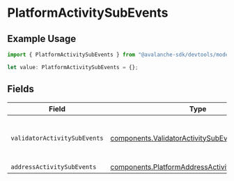 # PlatformActivitySubEvents

## Example Usage

```typescript
import { PlatformActivitySubEvents } from "@avalanche-sdk/devtools/models/components";

let value: PlatformActivitySubEvents = {};
```

## Fields

| Field                                                                                                              | Type                                                                                                               | Required                                                                                                           | Description                                                                                                        |
| ------------------------------------------------------------------------------------------------------------------ | ------------------------------------------------------------------------------------------------------------------ | ------------------------------------------------------------------------------------------------------------------ | ------------------------------------------------------------------------------------------------------------------ |
| `validatorActivitySubEvents`                                                                                       | [components.ValidatorActivitySubEvent](../../models/components/validatoractivitysubevent.md)[]                     | :heavy_minus_sign:                                                                                                 | Array of validator activity sub-event types                                                                        |
| `addressActivitySubEvents`                                                                                         | [components.PlatformAddressActivitySubEventType](../../models/components/platformaddressactivitysubeventtype.md)[] | :heavy_minus_sign:                                                                                                 | N/A                                                                                                                |